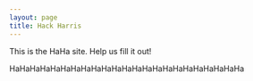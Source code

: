 ```yaml
---
layout: page
title: Hack Harris
---
```


<p class="message">
  This is the HaHa site. Help us fill it out!
</p>

HaHaHaHaHaHaHaHaHaHaHaHaHaHaHaHaHaHaHaHaHaHaHa

